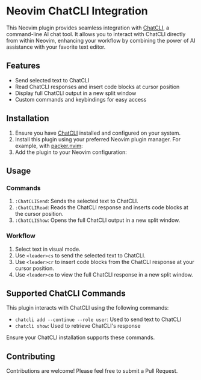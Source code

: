 # Neovim ChatCLI Integration

This Neovim plugin provides seamless integration with
[ChatCLI](https://github.com/cthulahoops/chatcli), a command-line AI chat tool.
It allows you to interact with ChatCLI directly from within Neovim, enhancing
your workflow by combining the power of AI assistance with your favorite text
editor.

## Features

- Send selected text to ChatCLI
- Read ChatCLI responses and insert code blocks at cursor position
- Display full ChatCLI output in a new split window
- Custom commands and keybindings for easy access

## Installation

1. Ensure you have [ChatCLI](https://github.com/cthulahoops/chatcli) installed and configured on your system.
2. Install this plugin using your preferred Neovim plugin manager. For example, with [packer.nvim](https://github.com/wbthomason/packer.nvim):
3. Add the plugin to your Neovim configuration:

## Usage

### Commands

1. `:ChatCLISend`: Sends the selected text to ChatCLI.
2. `:ChatCLIRead`: Reads the ChatCLI response and inserts code blocks at the cursor position.
3. `:ChatCLIShow`: Opens the full ChatCLI output in a new split window.

### Workflow

1. Select text in visual mode.
2. Use `<leader>cs` to send the selected text to ChatCLI.
3. Use `<leader>cr` to insert code blocks from the ChatCLI response at your cursor position.
4. Use `<leader>co` to view the full ChatCLI response in a new split window.

## Supported ChatCLI Commands

This plugin interacts with ChatCLI using the following commands:

- `chatcli add --continue --role user`: Used to send text to ChatCLI
- `chatcli show`: Used to retrieve ChatCLI's response

Ensure your ChatCLI installation supports these commands.

## Contributing

Contributions are welcome! Please feel free to submit a Pull Request.

